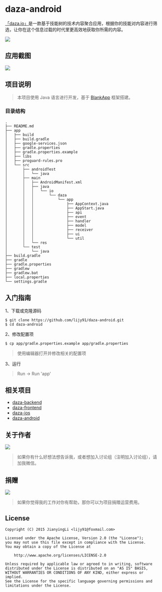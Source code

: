 # daza-android

[「daza.io」](https://daza.io)是一款基于技能树的技术内容聚合应用，根据你的技能对内容进行筛选，让你在这个信息过载的时代里更高效地获取你所需的内容。

[![](https://play.google.com/intl/en_us/badges/images/badge_new.png)](https://play.google.com/store/apps/details?id=io.daza.app)

## 应用截图
![](https://oeolgl6y5.qnssl.com/topic/SJHfR0vQe/HJYNCADXe.png?imageView2/2/w/1200/h/1200)
## 项目说明
> 本项目使用 Java 语言进行开发，基于 [BlankApp](https://github.com/lijy91/BlankApp) 框架搭建。

### 目录结构
```
.
├── README.md
├── app
│   ├── build
│   ├── build.gradle
│   ├── google-services.json
│   ├── gradle.properties
│   ├── gradle.properties.example
│   ├── libs
│   ├── proguard-rules.pro
│   └── src
│       ├── androidTest
│       │   └── java
│       ├── main
│       │   ├── AndroidManifest.xml
│       │   ├── java
│       │   │   └── io
│       │   │       └── daza
│       │   │           └── app
│       │   │               ├── AppContext.java
│       │   │               ├── AppStart.java
│       │   │               ├── api
│       │   │               ├── event
│       │   │               ├── handler
│       │   │               ├── model
│       │   │               ├── receiver
│       │   │               ├── ui
│       │   │               └── util
│       │   └── res
│       └── test
│           └── java
├── build.gradle
├── gradle
├── gradle.properties
├── gradlew
├── gradlew.bat
├── local.properties
└── settings.gradle
```

## 入门指南

1、下载或克隆源码

```
$ git clone https://github.com/lijy91/daza-android.git
$ cd daza-android
```

2、修改配置项
```
$ cp app/gradle.properties.example app/gradle.properties
```
> 使用编辑器打开并修改相关的配置项

3、运行
> Run -> Run 'app'

## 相关项目
- [daza-backend](https://github.com/lijy91/daza-backend)
- [daza-frontend](https://github.com/lijy91/daza-frontend)
- [daza-ios](https://github.com/lijy91/daza-ios)
- [daza-android](https://github.com/lijy91/daza-android)

## 关于作者

![](https://oeolgl6y5.qnssl.com/topic/ByRafuLR/r1no_q9R.jpg?imageView2/2/w/200)

> 如果你有什么好想法想告诉我，或者想加入讨论组（注明加入讨论组），请加我微信。

## 捐赠

![](http://obryq3mj0.bkt.clouddn.com/topic/ByRafuLR/r1WH8F90.jpg?imageView2/2/w/200)

> 如果你觉得我的工作对你有帮助，那你可以为项目捐赠运营费用。

## License

    Copyright (C) 2015 JianyingLi <lijy91@foxmail.com>

    Licensed under the Apache License, Version 2.0 (the "License");
    you may not use this file except in compliance with the License.
    You may obtain a copy of the License at

        http://www.apache.org/licenses/LICENSE-2.0

    Unless required by applicable law or agreed to in writing, software
    distributed under the License is distributed on an "AS IS" BASIS,
    WITHOUT WARRANTIES OR CONDITIONS OF ANY KIND, either express or implied.
    See the License for the specific language governing permissions and
    limitations under the License.
